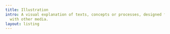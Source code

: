 ```yaml
---
title: Illustration
intro: A visual explanation of texts, concepts or processes, designed for integration
  with other media.
layout: listing
---
```

